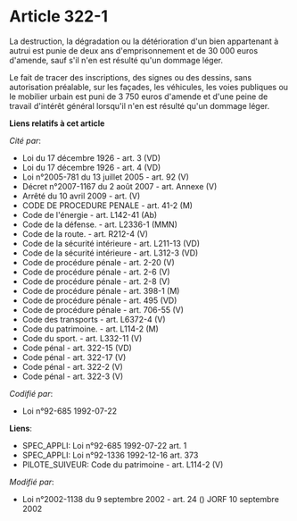 # Article 322-1

La destruction, la dégradation ou la détérioration d'un bien appartenant à autrui est punie de deux ans d'emprisonnement et
de 30 000 euros d'amende, sauf s'il n'en est résulté qu'un dommage léger.

Le fait de tracer des inscriptions, des signes ou des dessins, sans autorisation préalable, sur les façades, les véhicules,
les voies publiques ou le mobilier urbain est puni de 3 750 euros d'amende et d'une peine de travail d'intérêt général
lorsqu'il n'en est résulté qu'un dommage léger.

**Liens relatifs à cet article**

_Cité par_:

  - Loi du 17 décembre 1926 - art. 3 (VD)
  - Loi du 17 décembre 1926 - art. 4 (VD)
  - Loi n°2005-781 du 13 juillet 2005 - art. 92 (V)
  - Décret n°2007-1167 du 2 août 2007 - art. Annexe (V)
  - Arrêté du 10 avril 2009 - art. (V)
  - CODE DE PROCEDURE PENALE - art. 41-2 (M)
  - Code de l'énergie - art. L142-41 (Ab)
  - Code de la défense. - art. L2336-1 (MMN)
  - Code de la route. - art. R212-4 (V)
  - Code de la sécurité intérieure - art. L211-13 (VD)
  - Code de la sécurité intérieure - art. L312-3 (VD)
  - Code de procédure pénale - art. 2-20 (V)
  - Code de procédure pénale - art. 2-6 (V)
  - Code de procédure pénale - art. 2-8 (V)
  - Code de procédure pénale - art. 398-1 (M)
  - Code de procédure pénale - art. 495 (VD)
  - Code de procédure pénale - art. 706-55 (V)
  - Code des transports - art. L6372-4 (V)
  - Code du patrimoine. - art. L114-2 (M)
  - Code du sport. - art. L332-11 (V)
  - Code pénal - art. 322-15 (VD)
  - Code pénal - art. 322-17 (V)
  - Code pénal - art. 322-2 (V)
  - Code pénal - art. 322-3 (V)

_Codifié par_:

  - Loi n°92-685 1992-07-22

**Liens**:

  - SPEC_APPLI: Loi n°92-685 1992-07-22 art. 1
  - SPEC_APPLI: Loi n°92-1336 1992-12-16 art. 373
  - PILOTE_SUIVEUR: Code du patrimoine - art. L114-2 (V)

_Modifié par_:

  - Loi n°2002-1138 du 9 septembre 2002 - art. 24 () JORF 10 septembre 2002
